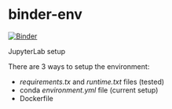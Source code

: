# binder-env

[![Binder](https://mybinder.org/badge_logo.svg)](https://mybinder.org/v2/gh/prabusiva/binder-env/conda-python)

JupyterLab setup

There are 3 ways to setup the environment:
- *requirements.tx* and *runtime.txt* files (tested)
- conda *environment.yml* file (current setup)
- Dockerfile